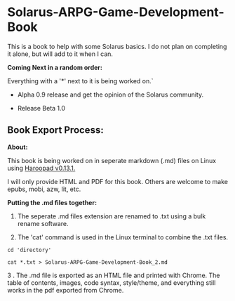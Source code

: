 # Solarus-ARPG-Game-Development-Book
This is a book to help with some Solarus basics. I do not plan on completing it alone, but will add to it when I can.

**Coming Next in a random order:**

Everything with a '*' next to it is being worked on.`

- Alpha 0.9 release and get the opinion of the Solarus community.

- Release Beta 1.0

## Book Export Process:

**About:**

This book is being worked on in seperate markdown (.md) files on Linux using [Haroopad v0.13.1.](http://pad.haroopress.com/user.html)

I will only provide HTML and PDF for this book. Others are welcome to make epubs, mobi, azw, lit, etc.

**Putting the .md files together:**

1. The seperate .md files extension are renamed to .txt using a bulk rename software. 

2. The 'cat' command is used in the Linux terminal to combine the .txt files.

`cd 'directory'`

`cat *.txt > Solarus-ARPG-Game-Development-Book_2.md`

3 . The .md file is exported as an HTML file and printed with Chrome. The table of contents, images, code syntax, style/theme, and everything still works in the pdf exported from Chrome.
